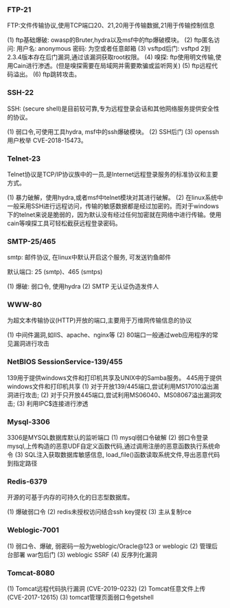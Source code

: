 ### FTP-21

FTP:文件传输协议,使用TCP端口20、21,20用于传输数据,21用于传输控制信息

(1) ftp基础爆破: owasp的Bruter,hydra以及msf中的ftp爆破模块。
(2) ftp匿名访问: 用户名: anonymous 密码: 为空或者任意邮箱
(3) vsftpd后门: vsftpd 2到2.3.4版本存在后门漏洞,通过该漏洞获取root权限。
(4) 嗅探: ftp使用明文传输,使用Cain进行渗透。(但是嗅探需要在局域网并需要欺骗或监听网关)
(5) ftp远程代码溢出。
(6) ftp跳转攻击。

### SSH-22

SSH: (secure shell)是目前较可靠,专为远程登录会话和其他网络服务提供安全性的协议。

(1) 弱口令,可使用工具hydra, msf中的ssh爆破模块。
(2) SSH后门
(3) openssh 用户枚举 CVE-2018-15473。

### Telnet-23

Telnet协议是TCP/IP协议族中的一员,是Internet远程登录服务的标准协议和主要方式。

(1) 暴力破解，使用hydra,或者msf中telnet模块对其进行破解。
(2) 在linux系统中一般采用SSH进行远程访问，传输的敏感数据都是经过加密的。而对于windows下的telnet来说是脆弱的，因为默认没有经过任何加密就在网络中进行传输。使用cain等嗅探工具可轻松截获远程登录密码。

### SMTP-25/465

smtp: 邮件协议, 在linux中默认开启这个服务, 可发送钓鱼邮件

默认端口: 25 (smtp)、465 (smtps)

(1) 爆破: 弱口令, 使用hydra
(2) SMTP 无认证伪造发件人

### WWW-80

为超文本传输协议(HTTP)开放的端口,主要用于万维网传输信息的协议

(1) 中间件漏洞,如IIS、apache、nginx等
(2) 80端口一般通过web应用程序的常见漏洞进行攻击


### NetBIOS SessionService-139/455

139用于提供windows文件和打印机共享及UNIX中的Samba服务。
445用于提供windows文件和打印机共享
(1) 对于开放139/445端口,尝试利用MS17010溢出漏洞进行攻击;
(2) 对于只开放445端口,尝试利用MS06040、MS08067溢出漏洞攻击;
(3) 利用IPC$连接进行渗透


### Mysql-3306

3306是MYSQL数据库默认的监听端口
(1) mysql弱口令破解
(2) 弱口令登录mysql,上传构造的恶意UDF自定义函数代码,通过调用注册的恶意函数执行系统命令
(3) SQL注入获取数据库敏感信息, load_file()函数读取系统文件,导出恶意代码到指定路径


### Redis-6379

开源的可基于内存的可持久化的日志型数据库。

(1) 爆破弱口令
(2) redis未授权访问结合ssh key提权
(3) 主从复制rce

### Weblogic-7001

(1) 弱口令、爆破, 弱密码一般为weblogic/Oracle@123 or weblogic
(2) 管理后台部署 war包后门
(3) weblogic SSRF
(4) 反序列化漏洞

### Tomcat-8080

(1) Tomcat远程代码执行漏洞 (CVE-2019-0232)
(2) Tomcat任意文件上传 (CVE-2017-12615)
(3) tomcat管理页面弱口令getshell
